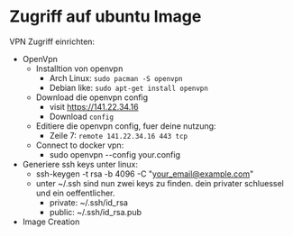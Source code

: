 # Zugriff auf ubuntu Image

VPN Zugriff einrichten:

* OpenVpn
  * Installtion von openvpn
    * Arch Linux: `sudo pacman -S openvpn`
    * Debian like: `sudo apt-get install openvpn`
  * Download die openvpn config
    * visit https://141.22.34.16
    * Download `config`
  * Editiere die openvpn config, fuer deine nutzung:
    * Zeile 7: `remote 141.22.34.16 443 tcp`
  * Connect to docker vpn:
    * sudo openvpn --config your.config
* Generiere ssh keys unter linux:
  * ssh-keygen -t rsa -b 4096 -C "your_email@example.com"
  * unter ~/.ssh sind nun zwei keys zu finden. dein privater schluessel und ein oeffentlicher.
    * private: ~/.ssh/id_rsa
    * public: ~/.ssh/id_rsa.pub
* Image Creation
